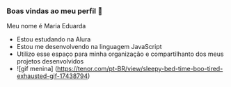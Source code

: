 ### Boas vindas ao meu perfil 💙

Meu nome é Maria Eduarda

- Estou estudando na Alura
- Estou me desenvolvendo na linguagem JavaScript
- Utilizo esse espaço para minha organização e compartilhanto dos meus projetos desenvolvidos
- ![gif menina] (https://tenor.com/pt-BR/view/sleepy-bed-time-boo-tired-exhausted-gif-17438794)
  
